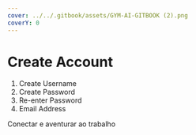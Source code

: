 ```yaml
---
cover: ../../.gitbook/assets/GYM-AI-GITBOOK (2).png
coverY: 0
---
```


# Create Account

1. Create Username
2. Create Password
3. Re-enter Password
4. Email Address

Conectar e aventurar ao trabalho

